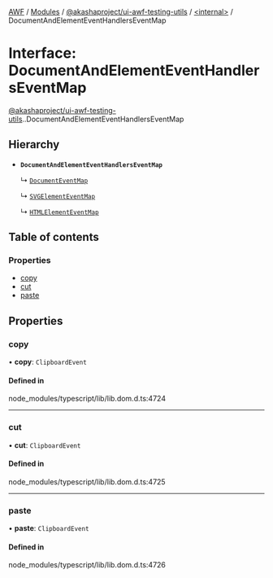 [AWF](../README.md) / [Modules](../modules.md) / [@akashaproject/ui-awf-testing-utils](../modules/akashaproject_ui_awf_testing_utils.md) / [<internal\>](../modules/akashaproject_ui_awf_testing_utils._internal_.md) / DocumentAndElementEventHandlersEventMap

# Interface: DocumentAndElementEventHandlersEventMap

[@akashaproject/ui-awf-testing-utils](../modules/akashaproject_ui_awf_testing_utils.md).[<internal>](../modules/akashaproject_ui_awf_testing_utils._internal_.md).DocumentAndElementEventHandlersEventMap

## Hierarchy

- **`DocumentAndElementEventHandlersEventMap`**

  ↳ [`DocumentEventMap`](akashaproject_ui_awf_testing_utils._internal_.DocumentEventMap.md)

  ↳ [`SVGElementEventMap`](akashaproject_ui_awf_testing_utils._internal_.SVGElementEventMap.md)

  ↳ [`HTMLElementEventMap`](akashaproject_ui_awf_testing_utils._internal_.HTMLElementEventMap.md)

## Table of contents

### Properties

- [copy](akashaproject_ui_awf_testing_utils._internal_.DocumentAndElementEventHandlersEventMap.md#copy)
- [cut](akashaproject_ui_awf_testing_utils._internal_.DocumentAndElementEventHandlersEventMap.md#cut)
- [paste](akashaproject_ui_awf_testing_utils._internal_.DocumentAndElementEventHandlersEventMap.md#paste)

## Properties

### copy

• **copy**: `ClipboardEvent`

#### Defined in

node_modules/typescript/lib/lib.dom.d.ts:4724

___

### cut

• **cut**: `ClipboardEvent`

#### Defined in

node_modules/typescript/lib/lib.dom.d.ts:4725

___

### paste

• **paste**: `ClipboardEvent`

#### Defined in

node_modules/typescript/lib/lib.dom.d.ts:4726
